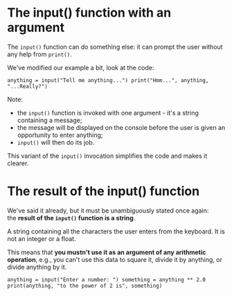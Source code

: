 The input() function with an argument
=====================================

The `input()` function can do something else: it can prompt the user without any help from `print()`.

We've modified our example a bit, look at the code:

`anything = input("Tell me anything...") print("Hmm...", anything, "...Really?")`

Note:

-   the `input()` function is invoked with one argument - it's a string containing a message;
-   the message will be displayed on the console before the user is given an opportunity to enter anything;
-   `input()` will then do its job.

This variant of the `input()` invocation simplifies the code and makes it clearer.

The result of the input() function
==================================

We've said it already, but it must be unambiguously stated once again: the **result of the `input()` function is a string**.

A string containing all the characters the user enters from the keyboard. It is not an integer or a float.

This means that **you mustn't use it as an argument of any arithmetic operation**, e.g., you can't use this data to square it, divide it by anything, or divide anything by it.

`anything = input("Enter a number: ") something = anything ** 2.0 print(anything, "to the power of 2 is", something)`